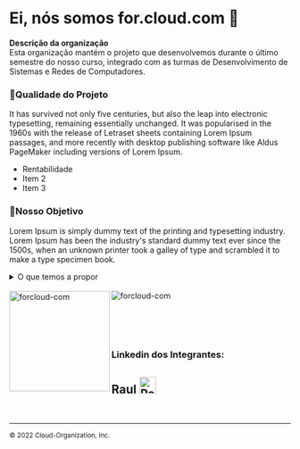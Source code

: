 # Ei, nós somos for.cloud.com 👋

<p><strong>Descrição da organização</strong><br>
Esta organização mantém o projeto que desenvolvemos durante o último semestre do nosso curso, integrado com as turmas de Desenvolvimento de Sistemas e Redes de Computadores.
</p>

### **:hibiscus:Qualidade do Projeto**

It has survived not only five centuries, but also the leap into electronic typesetting, remaining essentially unchanged. It was popularised in the 1960s with the release of Letraset sheets containing Lorem Ipsum passages, and more recently with desktop publishing software like Aldus PageMaker including versions of Lorem Ipsum.

- Rentabilidade
- Item 2
- Item 3

### **:hibiscus:Nosso Objetivo**

Lorem Ipsum is simply dummy text of the printing and typesetting industry. Lorem Ipsum has been the industry's standard dummy text ever since the 1500s, when an unknown printer took a galley of type and scrambled it to make a type specimen book.

<details>
    <summary>O que temos a propor</summary>
    <br>
    <ul>
        <li>Facilidade na uilização da nossa aplicação.</li>
        <li>Item 2
            <ul>
                <li>Sub item2.1</li>
                <li>Sub item2.2</li>
                <li>Sub iten2.3</li>
            </ul>
        </li>
        <li>Item 3</li>    
    </ul>
</details>

<br>

<div> <!--Status da Organização-->
    <img align="left" src="https://github-readme-stats.vercel.app/api?username=forcloud-com&show_icons=true&theme=vision-friendly-dark&include_all_commits=true&count_private=true" height="180em"alt="forcloud-com" /> 
    <img align="center" src="https://github-readme-stats.vercel.app/api/top-langs/?username=forcloud-com&layout=compact&langs_count=7&theme=vision-friendly-dark" alt="forcloud-com" />
</div> <!--Status da Organização-->

<br><br><br>

### Linkedin dos Integrantes:
<div> <!--Linkedin dos Integrantes-->
    <h2>Raul
    <a href="https://www.linkedin.com/in/raul-rodrigues-soares-4b7975232/" target="_blank"><img src="https://img.icons8.com/fluency/240/undefined/linkedin-circled.png" alt="Raul Rodrigues Soares" height="30" width="30" /></a> </h2>

</div> <!--Linkedin dos Integrantes-->

<br>

---

<sub>© 2022 Cloud-Organization, Inc.</sub>

<!--
Made with @raulrsoares © 2022  Cloud-Organization, Inc.
-->
